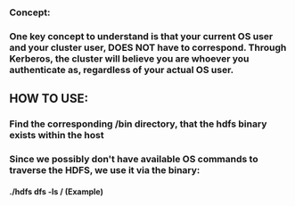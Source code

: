 ### Concept:

### One key concept to understand is that your current OS user and your cluster user, DOES NOT have to correspond. Through Kerberos, the cluster will believe you are whoever you authenticate as, regardless of your actual OS user.

## HOW TO USE:

### Find the corresponding /bin directory, that the hdfs binary exists within the host

### Since we possibly don't have available OS commands to traverse the HDFS, we use it via the binary:

#### ./hdfs dfs -ls / (Example)
